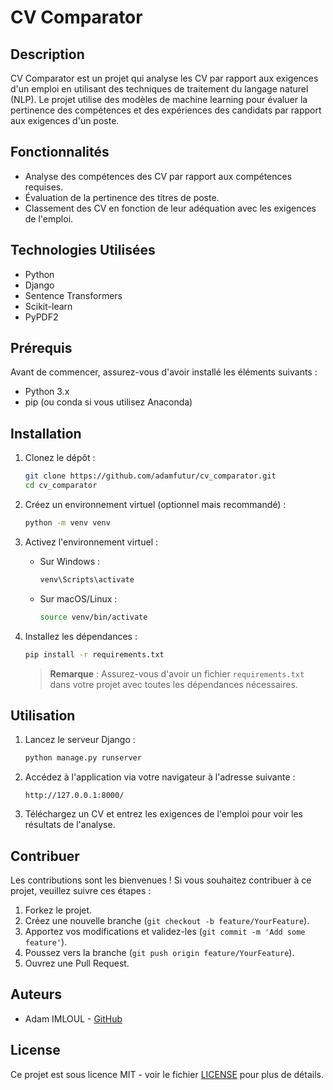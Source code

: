 # CV Comparator

## Description

CV Comparator est un projet qui analyse les CV par rapport aux exigences d'un emploi en utilisant des techniques de traitement du langage naturel (NLP). Le projet utilise des modèles de machine learning pour évaluer la pertinence des compétences et des expériences des candidats par rapport aux exigences d'un poste.

## Fonctionnalités

- Analyse des compétences des CV par rapport aux compétences requises.
- Évaluation de la pertinence des titres de poste.
- Classement des CV en fonction de leur adéquation avec les exigences de l'emploi.

## Technologies Utilisées

- Python
- Django
- Sentence Transformers
- Scikit-learn
- PyPDF2

## Prérequis

Avant de commencer, assurez-vous d'avoir installé les éléments suivants :

- Python 3.x
- pip (ou conda si vous utilisez Anaconda)

## Installation

1. Clonez le dépôt :

   ```bash
   git clone https://github.com/adamfutur/cv_comparator.git
   cd cv_comparator
   ```

2. Créez un environnement virtuel (optionnel mais recommandé) :

   ```bash
   python -m venv venv
   ```

3. Activez l'environnement virtuel :

   - Sur Windows :
     ```bash
     venv\Scripts\activate
     ```
   - Sur macOS/Linux :
     ```bash
     source venv/bin/activate
     ```

4. Installez les dépendances :

   ```bash
   pip install -r requirements.txt
   ```

   > **Remarque** : Assurez-vous d'avoir un fichier `requirements.txt` dans votre projet avec toutes les dépendances nécessaires.

## Utilisation

1. Lancez le serveur Django :

   ```bash
   python manage.py runserver
   ```

2. Accédez à l'application via votre navigateur à l'adresse suivante :

   ```
   http://127.0.0.1:8000/
   ```

3. Téléchargez un CV et entrez les exigences de l'emploi pour voir les résultats de l'analyse.

## Contribuer

Les contributions sont les bienvenues ! Si vous souhaitez contribuer à ce projet, veuillez suivre ces étapes :

1. Forkez le projet.
2. Créez une nouvelle branche (`git checkout -b feature/YourFeature`).
3. Apportez vos modifications et validez-les (`git commit -m 'Add some feature'`).
4. Poussez vers la branche (`git push origin feature/YourFeature`).
5. Ouvrez une Pull Request.

## Auteurs

- Adam IMLOUL - [GitHub](https://github.com/adamfutur)

## License

Ce projet est sous licence MIT - voir le fichier [LICENSE](LICENSE) pour plus de détails.
